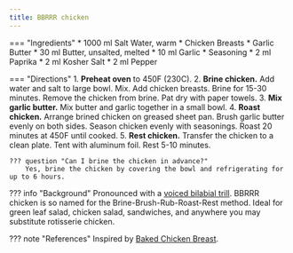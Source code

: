 ```yaml
---
title: BBRRR chicken
---
```

=== "Ingredients"
    * 1000 ml Salt Water, warm
    * Chicken Breasts
    * Garlic Butter
        * 30 ml Butter, unsalted, melted
        * 10 ml Garlic
    * Seasoning
        * 2 ml Paprika
        * 2 ml Kosher Salt
        * 2 ml Pepper

=== "Directions"
    1. **Preheat oven** to 450F (230C).
    2. **Brine chicken.** Add water and salt to large bowl. Mix. Add chicken breasts. Brine for 15-30 minutes. Remove the chicken from brine. Pat dry with paper towels.
    3. **Mix garlic butter.** Mix butter and garlic together in a small bowl.
    4. **Roast chicken.** Arrange brined chicken on greased sheet pan. Brush garlic butter evenly on both sides. Season chicken evenly with seasonings. Roast 20 minutes at 450F until cooked.
    5. **Rest chicken.** Transfer the chicken to a clean plate. Tent with aluminum foil. Rest 5-10 minutes.

    ??? question "Can I brine the chicken in advance?"
        Yes, brine the chicken by covering the bowl and refrigerating for up to 6 hours.

??? info "Background"
    Pronounced with a [voiced bilabial trill](https://www.youtube.com/watch?v=0uGL-k_DyDY). BBRRR chicken is so named for the Brine-Brush-Rub-Roast-Rest method. Ideal for green leaf salad, chicken salad, sandwiches, and anywhere you may substitute rotisserie chicken.

??? note "References"
    Inspired by [Baked Chicken Breast](https://www.gimmesomeoven.com/baked-chicken-breast/).
